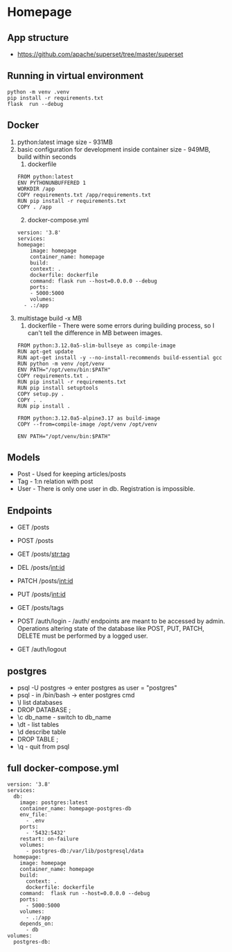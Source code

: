 # Homepage

## App structure
- https://github.com/apache/superset/tree/master/superset

## Running in virtual environment
```text
python -m venv .venv
pip install -r requirements.txt
flask  run --debug
```

## Docker
1. python:latest image size - 931MB
2. basic configuration for development inside container size - 949MB, build within seconds
   1. dockerfile
    ```text
    FROM python:latest
    ENV PYTHONUNBUFFERED 1
    WORKDIR /app
    COPY requirements.txt /app/requirements.txt
    RUN pip install -r requirements.txt
    COPY . /app
    ```
    2. docker-compose.yml
    ```text
    version: '3.8'
    services:
    homepage:
        image: homepage
        container_name: homepage
        build:
        context: .
        dockerfile: dockerfile
        command: flask run --host=0.0.0.0 --debug
        ports:
        - 5000:5000
        volumes:
      - .:/app
    ```
3. multistage build -x MB
    1. dockerfile - There were some errors during building process, so I can't tell the difference in MB between images.
    ```text
    FROM python:3.12.0a5-slim-bullseye as compile-image
    RUN apt-get update
    RUN apt-get install -y --no-install-recommends build-essential gcc
    RUN python -m venv /opt/venv
    ENV PATH="/opt/venv/bin:$PATH"
    COPY requirements.txt .
    RUN pip install -r requirements.txt
    RUN pip install setuptools
    COPY setup.py .
    COPY . .
    RUN pip install .

    FROM python:3.12.0a5-alpine3.17 as build-image
    COPY --from=compile-image /opt/venv /opt/venv

    ENV PATH="/opt/venv/bin:$PATH"
    ```

## Models
- Post - Used for keeping articles/posts
- Tag - 1:n relation with post
- User - There is only one user in db. Registration is impossible.

## Endpoints
- GET /posts
- POST /posts
- GET /posts/<str:tag>
- DEL /posts/<int:id>
- PATCH /posts/<int:id>
- PUT /posts/<int:id>
- GET /posts/tags 

- POST /auth/login - /auth/ endpoints are meant to be accessed by admin. Operations altering state of the database like POST, PUT, PATCH, DELETE must be performed by a logged user.
- GET /auth/logout

## postgres
- psql -U postgres -> enter postgres as user = "postgres"
- psql - in /bin/bash -> enter postgres cmd
- \l list databases
- DROP DATABASE <dbname>;
- \c db_name - switch to db_name
- \dt - list tables
- \d <tablename> describe table
- DROP TABLE <tablename>;
- \q - quit from psql


## full docker-compose.yml
```text
version: '3.8'
services:
  db:
    image: postgres:latest
    container_name: homepage-postgres-db
    env_file:
      - .env
    ports:
      - '5432:5432'
    restart: on-failure
    volumes:
      - postgres-db:/var/lib/postgresql/data
  homepage:
    image: homepage
    container_name: homepage
    build:
      context: .
      dockerfile: dockerfile
    command:  flask run --host=0.0.0.0 --debug
    ports:
      - 5000:5000
    volumes:
      - .:/app
    depends_on:
      - db
volumes:
  postgres-db:
```